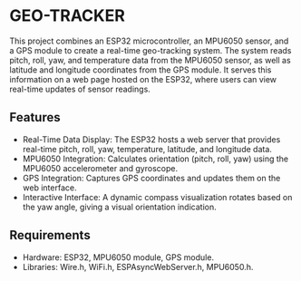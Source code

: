 # GEO-TRACKER
This project combines an ESP32 microcontroller, an MPU6050 sensor, and a GPS module to create a real-time geo-tracking system. The system reads pitch, roll, yaw, and temperature data from the MPU6050 sensor, as well as latitude and longitude coordinates from the GPS module. It serves this information on a web page hosted on the ESP32, where users can view real-time updates of sensor readings.
## Features
*	Real-Time Data Display: The ESP32 hosts a web server that provides real-time pitch, roll, yaw, temperature, latitude, and longitude data.
*	MPU6050 Integration: Calculates orientation (pitch, roll, yaw) using the MPU6050 accelerometer and gyroscope.
*	GPS Integration: Captures GPS coordinates and updates them on the web interface.
*	Interactive Interface: A dynamic compass visualization rotates based on the yaw angle, giving a visual orientation indication.
## Requirements
*	Hardware: ESP32, MPU6050 module, GPS module.
*	Libraries: Wire.h, WiFi.h, ESPAsyncWebServer.h, MPU6050.h.

